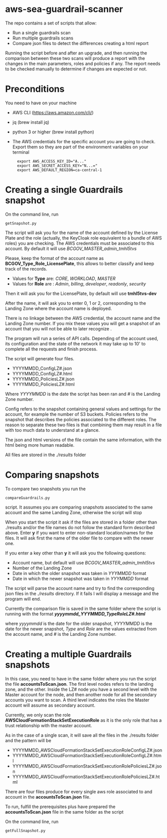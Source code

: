 # aws-sea-guardrail-scanner

The repo contains a set of scripts that allow:
- Run a single guardrails scan
- Run multiple guardrails scans
- Compare json files to detect the differences creating a html report

Running the script before and after an upgrade, and then running the comparison between these two scans will produce a report with the changes in the main parameters, roles and policies if any. The report needs to be checked manually to determine if changes are expected or not.


# Preconditions

You need to have on your machine
- AWS CLI (https://aws.amazon.com/cli/)
- jq (brew install jq)
- python 3 or higher (brew install python)
- The AWS credentials for the specific account you are going to check. Export them so they are part of the environment variables on your terminal 

        export AWS_ACCESS_KEY_ID="A..."
        export AWS_SECRET_ACCESS_KEY="N...="
        export AWS_DEFAULT_REGION=ca-central-1



# Creating a single Guardrails snapshot

On the command line, run

    getSnapshot.py

The script will ask you for the name of the account defined by the License Plate and the role (actually, the KeyCloak role equivalent to a bundle of AWS roles) you are checking. The AWS credentials must be associated to this account. By default it will use 
    *BCGOV_MASTER_admin_tmhl5tvs*


Please, keep the format of the account name as **BCGOV_Type_Role_LicensePlate**, this allows to better classify and keep track of the records.
- Values for **Type** are: *CORE*, *WORKLOAD*, *MASTER*
- Values for **Role** are : *Admin*, *billing*, *developer*, *readonly*, *security*

Then it will ask you for the LicensePlate, by default will use **tmhl5tvs-dev**


After the name, it will ask you to enter 0, 1 or 2, corresponding to the Landing Zone where the account name is deployed.

There is no linkage between the AWS credential, the account name and the Landing Zone number. If you mix these values you will get a snapshot of an account that you will not be able to later recognize .

The program will run a series of API calls. Depending of the account used, its configuration and the state of the network it may take up to 10' to complete all the requests and finish process.

The script will generate four files. 
- YYYYMMDD_<Type><Role>ConfigLZ#.json
- YYYYMMDD_<Type><Role>ConfigLZ#.html
- YYYYMMDD_<Type><Role>PoliciesLZ#.json
- YYYYMMDD_<Type><Role>PoliciesLZ#.html

Where *YYYYMMDD* is the date the script has been ran and *#* is the Landing Zone number.

Config refers to the snapshot containing general values and settings for the account, for example the number of S3 buckets. Policies refers to the snapshot that describes the policies associated to the different roles. The reason to separate these two files is that combining them may result in a file with too much data to understand at a glance.

The json and html versions of the file contain the same information, with the html being more human readable.

All files are stored in the *./results* folder 


# Comparing snapshots

To compare two snapshots you run the

    compareGuardrails.py

script. It assumes you are comparing snapshots associated to the same account and the same Landing Zone, otherwise the script will stop

When you start the script it ask if the files are stored in a folder other than ./results and/or the file names do not follow the standard form described above.
Enter **y** if you want to enter non-standard location/names for the files. It will ask first the name of the older file to compare with the newer one.

If you enter a key other than **y** it will ask you the following questions:
- Account name, but default will use *BCGOV_MASTER_admin_tmhl5tvs*
- Number of the Landing Zone
- Date in which the older snapshot was taken in *YYYMMDD* format
- Date in which the newer snapshot was taken in *YYYMMDD* format

The script will parse the account name and try to find the corresponding json files in the *./results* directory. If it fails I will display a message and the program will end.

Currently the comparison file is saved in the same folder where the script is running with the format ***yyyymmdd_YYYMMDD_TypeRoleLZ#.html***

where *yyyymmdd* is the date for the older snapshot, *YYYYMMDD* is the date for the newer snapshot, *Type* and *Role* are the values extracted from the account name, and *#* is the Landing Zone number.


# Creating a multiple Guardrails snapshots
In this case, you need to have in the same folder where you run the script the file **accountsToScan.json**. The first level nodes refers to the landing zone, and the other. Inside the LZ# node you have a second level with the Master account for the node, and then another node for all the secondary accounts you want to scan. A third level indicates the roles the Master account will assume as secondary account.

Currently, we only scan the role **AWSCloudFormationStackSetExecutionRole** as it is the only role that has a trust relationship with the master account.

As in the case of a single scan, it will save all the files in the ./results folder and the pattern will be 

- YYYYMMDD_AWSCloudFormationStackSetExecutionRoleConfigLZ#.json
- YYYYMMDD_AWSCloudFormationStackSetExecutionRoleConfigLZ#.html
- YYYYMMDD_AWSCloudFormationStackSetExecutionRolePoliciesLZ#.json
- YYYYMMDD_AWSCloudFormationStackSetExecutionRolePoliciesLZ#.html

There are four files produce for every single aws role associated to and account in the  **accountsToScan.json** file.

To run, fulfill the prerequisites plus have prepared the **accountsToScan.json** file in the same folder as the script

On the command line, run

    getFullSnapshot.py

